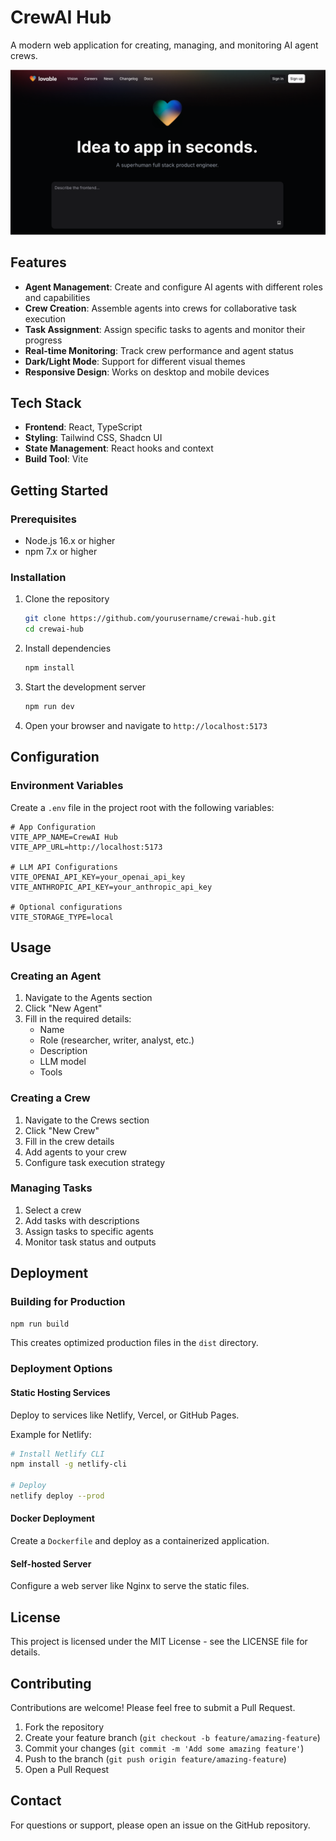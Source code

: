 
# CrewAI Hub

A modern web application for creating, managing, and monitoring AI agent crews.

![CrewAI Hub](public/og-image.png)

## Features

- **Agent Management**: Create and configure AI agents with different roles and capabilities
- **Crew Creation**: Assemble agents into crews for collaborative task execution
- **Task Assignment**: Assign specific tasks to agents and monitor their progress
- **Real-time Monitoring**: Track crew performance and agent status
- **Dark/Light Mode**: Support for different visual themes
- **Responsive Design**: Works on desktop and mobile devices

## Tech Stack

- **Frontend**: React, TypeScript
- **Styling**: Tailwind CSS, Shadcn UI
- **State Management**: React hooks and context
- **Build Tool**: Vite

## Getting Started

### Prerequisites

- Node.js 16.x or higher
- npm 7.x or higher

### Installation

1. Clone the repository
   ```bash
   git clone https://github.com/yourusername/crewai-hub.git
   cd crewai-hub
   ```

2. Install dependencies
   ```bash
   npm install
   ```

3. Start the development server
   ```bash
   npm run dev
   ```

4. Open your browser and navigate to `http://localhost:5173`

## Configuration

### Environment Variables

Create a `.env` file in the project root with the following variables:

```
# App Configuration
VITE_APP_NAME=CrewAI Hub
VITE_APP_URL=http://localhost:5173

# LLM API Configurations
VITE_OPENAI_API_KEY=your_openai_api_key
VITE_ANTHROPIC_API_KEY=your_anthropic_api_key

# Optional configurations
VITE_STORAGE_TYPE=local
```

## Usage

### Creating an Agent

1. Navigate to the Agents section
2. Click "New Agent"
3. Fill in the required details:
   - Name
   - Role (researcher, writer, analyst, etc.)
   - Description
   - LLM model
   - Tools

### Creating a Crew

1. Navigate to the Crews section
2. Click "New Crew"
3. Fill in the crew details
4. Add agents to your crew
5. Configure task execution strategy

### Managing Tasks

1. Select a crew
2. Add tasks with descriptions
3. Assign tasks to specific agents
4. Monitor task status and outputs

## Deployment

### Building for Production

```bash
npm run build
```

This creates optimized production files in the `dist` directory.

### Deployment Options

#### Static Hosting Services

Deploy to services like Netlify, Vercel, or GitHub Pages.

Example for Netlify:
```bash
# Install Netlify CLI
npm install -g netlify-cli

# Deploy
netlify deploy --prod
```

#### Docker Deployment

Create a `Dockerfile` and deploy as a containerized application.

#### Self-hosted Server

Configure a web server like Nginx to serve the static files.

## License

This project is licensed under the MIT License - see the LICENSE file for details.

## Contributing

Contributions are welcome! Please feel free to submit a Pull Request.

1. Fork the repository
2. Create your feature branch (`git checkout -b feature/amazing-feature`)
3. Commit your changes (`git commit -m 'Add some amazing feature'`)
4. Push to the branch (`git push origin feature/amazing-feature`)
5. Open a Pull Request

## Contact

For questions or support, please open an issue on the GitHub repository.
